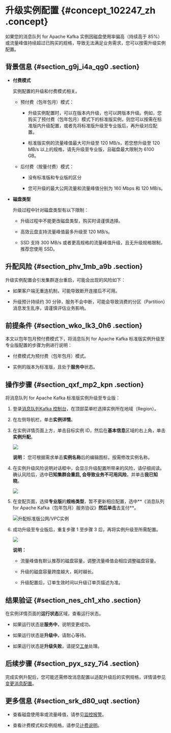 # 升级实例配置 {#concept_102247_zh .concept}

如果您的消息队列 for Apache Kafka 实例因磁盘使用率偏高（持续高于 85%）或流量峰值持续超过已购买的规格，导致无法满足业务需求，您可以按需升级实例配置。

## 背景信息 {#section_g9j_i4a_qg0 .section}

-   **付费模式** 

    实例配置的升级和付费模式相关。

    -   预付费（包年包月）模式：

        -   升级实例配置时，可以在版本内升级，也可以跨版本升级。例如，您购买了预付费（包年包月）模式下的标准版实例，则您可以按需在标准版内升级配置，或者先将标准版升级至专业版后，再升级对应配置。

        -   标准版实例的流量峰值最大可升级至 120 MB/s，若您想升级至 120 MB/s 以上的规格，请先升级至专业版，且磁盘最大限制为 6100 GB。

    -   后付费（按量付费）模式：

        -   没有标准版和专业版的区分

        -   您可升级的最大公网流量和流量峰值分别为 160 Mbps 和 120 MB/s。

-   **磁盘类型** 

    升级过程中针对磁盘类型有以下限制：

    -   升级过程中不能更改磁盘类型，购买时请谨慎选择。

    -   高效云盘支持流量峰值最多升级至 120 MB/s。

    -   SSD 支持 300 MB/s 或者更高规格的流量峰值升级，且无升级规格限制，推荐您使用 SSD。


## 升配风险 {#section_phv_1mb_a9b .section}

升级实例配置会引发集群逐台重启，可能会出现的风险如下：

-   如果客户端无重连机制，可能导致断开连接后不可用。

-   升级预计持续约 30 分钟，服务不会中断，可能会导致消费的分区（Partition）消息发生乱序，请谨慎评估业务影响。


## 前提条件 {#section_wko_lk3_0h6 .section}

本文以包年包月预付费模式下，将消息队列 for Apache Kafka 标准版实例升级至专业版配置的步骤为例进行说明：

-   付费模式为预付费（包年包月）模式。

-   实例的版本为标准版，且处于**服务中**状态。


## 操作步骤 {#section_qxf_mp2_kpn .section}

将消息队列 for Apache Kafka 标准版实例升级至专业版：

1.  登录[消息队列Kafka 控制台](http://kafka.console.aliyun.com)，在顶部菜单栏选择实例所在地域（Region）。

2.  在左侧导航栏，单击**实例详情**。

3.  在实例详情页面上方，单击目标实例 ID，然后在**基本信息**区域的右上角，单击**实例升配**。

    ![](http://static-aliyun-doc.oss-cn-hangzhou.aliyuncs.com/assets/img/998838/156839652053350_zh-CN.png)

    **说明：** 您可根据需求单击**实例名称**后的编辑图标，按需修改实例名称。

4.  在实例升级风险说明对话框中，会显示升级配置所带来的风险，请仔细阅读。确认风险后，选中**已知集群会重启, 会导致业务不可用风险**，并单击**我已知晓**。

    ![](http://static-aliyun-doc.oss-cn-hangzhou.aliyuncs.com/assets/img/998838/156839652053351_zh-CN.png)

5.  在变配页面，选择**专业版**的**规格类型**，暂不更新相应配置，选中**《消息队列 for Apache Kafka（包年包月）服务协议》**然后单击**去支付**。

    ![](images/53354_zh-CN.png "升配标准版公网/VPC实例")

6.  成功升级至专业版后，重复步骤 1 至步骤 3 后，再将实例升级至所需配置。

    ![](http://static-aliyun-doc.oss-cn-hangzhou.aliyuncs.com/assets/img/998838/156839652053359_zh-CN.png)

    **说明：** 

    -   流量峰值有默认推荐的磁盘容量，调整流量峰值会相应调整磁盘容量。

    -   升级的磁盘容量跨度越大，耗时越长。

    -   升级配置后，订单生效时间以升级订单页描述为准。


## 结果验证 {#section_nes_ch1_xho .section}

在实例详情页面的**运行状态**区域，查看运行状态。

-   如果运行状态是**服务中**，说明变更成功。

-   如果运行状态是**升级中**，请耐心等待。

-   如果运行状态是**升级失败**，请提交[工单](https://selfservice.console.aliyun.com/ticket/category/alikafka/today)处理。


## 后续步骤 {#section_pyx_szy_7i4 .section}

完成实例升配后，您可能还需修改消息配置以适配升级后的实例规格，详情请参见[变更消息配置](cn.zh-CN/用户指南/实例管理/变更消息配置.md#)。

## 更多信息 {#section_srk_d80_uqt .section}

-   查看磁盘使用率或流量峰值，请参见[监控报警](cn.zh-CN/用户指南/控制台使用指南/监控报警.md#)。

-   查看计费模式和实例规格，请参见[计费说明](../../../../cn.zh-CN/产品定价/计费说明.md#)。


